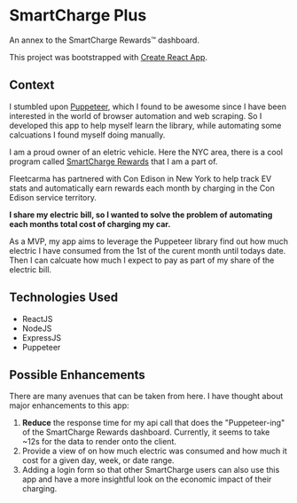 # SmartCharge Plus
An annex to the SmartCharge Rewards™ dashboard.

This project was bootstrapped with [Create React App](https://github.com/facebook/create-react-app).

## Context

I stumbled upon [Puppeteer](https://github.com/GoogleChrome/puppeteer), which I found to be awesome since I have been interested in the world of browser automation and web scraping. So I developed this app to help myself learn the library, while automating some calcuations I found myself doing manually.

I am a proud owner of an eletric vehicle. Here the NYC area, there is a cool program called [SmartCharge Rewards](https://www.fleetcarma.com/smartchargenewyork/) that I am a part of.

Fleetcarma has partnered with Con Edison in New York to help track EV stats and automatically earn rewards each month by charging in the Con Edison service territory.

****I share my electric bill, so I wanted to solve the problem of automating each months total cost of charging my car.****

As a MVP, my app aims to leverage the Puppeteer library find out how much electric I have consumed from the 1st of the curent month until todays date. Then I can calcuate how much I expect to pay as part of my share of the electric bill.  


## Technologies Used

- ReactJS
- NodeJS
- ExpressJS
- Puppeteer

## Possible Enhancements

There are many avenues that can be taken from here. I have thought about major enhancements to this app:

1. ****Reduce**** the response time for my api call that does the "Puppeteer-ing" of the SmartCharge Rewards dashboard. Currently, it seems to take ~12s for the data to render onto the client.
2. Provide a view of on how much electric was consumed and how much it cost for a given day, week, or date range.
3. Adding a login form so that other SmartCharge users can also use this app and have a more insightful look on the economic impact of their charging.

